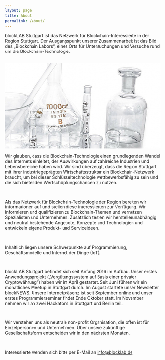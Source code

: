 ```yaml
---
layout: page
title: About
permalink: /about/
---
```


blockLAB Stuttgart ist das Netzwerk für Blockchain-Interessierte in der Region Stuttgart. Der Ausgangspunkt unserer Zusammenarbeit ist das Bild des „Blockchain Labors“, eines Orts für Untersuchungen und Versuche rund um die Blockchain-Technologie.

<br>

<img src="/assets/images/Kolben.jpg" alt="Kolben">

<br>

Wir glauben, dass die Blockchain-Technologie einen grundlegenden Wandel des Internets einleitet, der Auswirkungen auf zahlreiche Industrien und Lebensbereiche haben wird. Wir sind überzeugt, dass die Region Stuttgart mit ihrer industriegeprägten Wirtschaftsstruktur ein Blockchain-Netzwerk braucht, um bei dieser Schlüsseltechnologie wettbewerbsfähig zu sein und die sich bietenden Wertschöpfungschancen zu nutzen.

<br>

Als das Netzwerk für Blockchain-Technologie der Region bereiten wir Informationen auf und stellen diese Interessierten zur Verfügung. Wir informieren und qualifizieren zu Blockchain-Themen und vernetzen Spezialisten und Unternehmen. Zusätzlich testen wir herstellerunabhängig und neutral bestehende Angebote, Konzepte und Technologien und entwickeln eigene Produkt- und Serviceideen. 

<br>

Inhaltlich liegen unsere Schwerpunkte auf Programmierung, Geschäftsmodelle und Internet der Dinge (IoT).

<br>

blockLAB Stuttgart befindet sich seit Anfang 2016 im Aufbau. Unser erstes Anwendungsprojekt („Vergütungssystem auf Basis einer privater Cryptowährung“) haben wir im April gestartet. Seit Juni führen wir ein monatliches Meetup in Stuttgart durch. Im August startete unser Newsletter blockNEWS. Unsere Internetpräsenz ist seit September online und unser erstes Programmierseminar findet Ende Oktober statt. Im November nehmen wir an zwei Hackatons in Stuttgart und Berlin teil.

<br>

Wir verstehen uns als neutrale non-profit Organisation, die offen ist für Einzelpersonen und Unternehmen. Über unsere zukünftige Gesellschaftsform entscheiden wir in den nächsten Monaten.

<br>

Interessierte wenden sich bitte per E-Mail an info@blocklab.de
